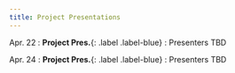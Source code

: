 ```yaml
---
title: Project Presentations
---
```


Apr. 22
: **Project Pres.**{: .label .label-blue}
  : Presenters TBD

Apr. 24
: **Project Pres.**{: .label .label-blue}
  : Presenters TBD